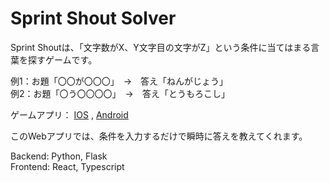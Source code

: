 # Sprint Shout Solver

Sprint Shoutは、「文字数がX、Y文字目の文字がZ」という条件に当てはまる言葉を探すゲームです。  

例1：お題「〇〇が〇〇〇」　→　答え「ねんがじょう」  
例2：お題「〇う〇〇〇〇」　→　答え「とうもろこし」  

ゲームアプリ：
[IOS](https://apps.apple.com/jp/app/%E3%82%B9%E3%83%97%E3%83%AA%E3%83%B3%E3%83%88%E3%82%B7%E3%83%A3%E3%82%A6%E3%83%88/id1531675582)
, [Android](https://play.google.com/store/apps/details?id=com.baton.sprintshout&hl=ja&gl=US)

このWebアプリでは、条件を入力するだけで瞬時に答えを教えてくれます。  

Backend: Python, Flask  
Frontend: React, Typescript  

